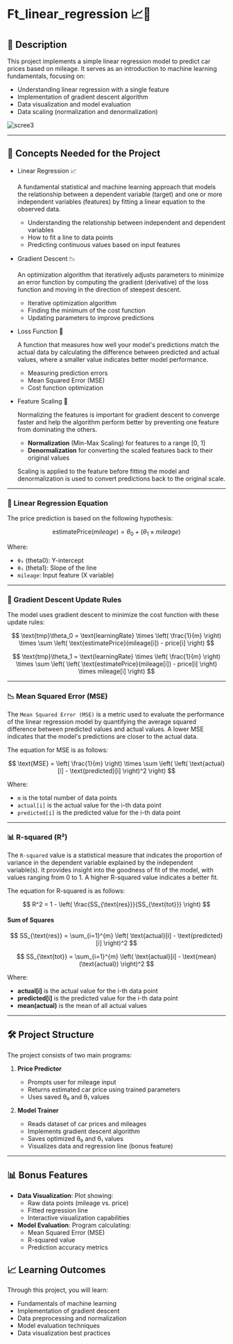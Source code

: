 # Ft_linear_regression 📈🚗

## 📝 Description
This project implements a simple linear regression model to predict car prices based on mileage. It serves as an introduction to machine learning fundamentals, focusing on:
- Understanding linear regression with a single feature
- Implementation of gradient descent algorithm
- Data visualization and model evaluation
- Data scaling (normalization and denormalization)

<!---## Plot Data after Training -->

  ![scree3](https://github.com/user-attachments/assets/19939eb0-8419-4980-958f-125afcbe6b75)

---

## 🧠 Concepts Needed for the Project
* Linear Regression 📈
  
  A fundamental statistical and machine learning approach that models the relationship between a dependent variable (target)
    and one or more independent variables (features) by fitting a linear equation to the observed data.
  - Understanding the relationship between independent and dependent variables
  - How to fit a line to data points
  - Predicting continuous values based on input features

* Gradient Descent 📉
  
  An optimization algorithm that iteratively adjusts parameters to minimize an error function by computing
    the gradient (derivative) of the loss function and moving in the direction of steepest descent.
  - Iterative optimization algorithm
  - Finding the minimum of the cost function
  - Updating parameters to improve predictions

* Loss Function 🧮
  
  A function that measures how well your model's predictions match the actual data by calculating the difference
    between predicted and actual values, where a smaller value indicates better model performance.
  - Measuring prediction errors
  - Mean Squared Error (MSE)
  - Cost function optimization

* Feature Scaling 🔄

  Normalizing the features is important for gradient descent to converge faster and help the algorithm perform better by preventing one feature from dominating the others.
  - **Normalization** (Min-Max Scaling) for features to a range [0, 1]
  - **Denormalization** for converting the scaled features back to their original values
  
  Scaling is applied to the feature before fitting the model and denormalization is used to convert predictions back to the original scale.

---

### 🧮 Linear Regression Equation

The price prediction is based on the following hypothesis:

$$
\text{estimatePrice}(mileage) = \theta_0 + (\theta_1 \times mileage)
$$

Where:
- `θ₀` (theta0): Y-intercept
- `θ₁` (theta1): Slope of the line
- `mileage`: Input feature (X variable)

---

### 🚀 Gradient Descent Update Rules 

The model uses gradient descent to minimize the cost function with these update rules:

$$
\text{tmp}\theta_0 = \text{learningRate} \times \left( \frac{1}{m} \right) \times \sum \left( \text{estimatePrice}(mileage[i]) - price[i] \right)
$$

$$
\text{tmp}\theta_1 = \text{learningRate} \times \left( \frac{1}{m} \right) \times \sum \left( \left( \text{estimatePrice}(mileage[i]) - price[i] \right) \times mileage[i] \right)
$$

---

### 📉 Mean Squared Error (MSE)

The `Mean Squared Error (MSE)` is a metric used to evaluate the performance of the linear regression model
by quantifying the average squared difference between predicted values and actual values.
A lower MSE indicates that the model's predictions are closer to the actual data.

The equation for MSE is as follows:

$$
\text{MSE} = \left( \frac{1}{m} \right) \times \sum \left( \left( \text{actual}[i] - \text{predicted}[i] \right)^2 \right)
$$

Where:
- `m` is the total number of data points
- `actual[i]` is the actual value for the i-th data point
- `predicted[i]` is the predicted value for the i-th data point

---

### 📊 R-squared (R²)

The `R-squared` value is a statistical measure that indicates the proportion of variance in the dependent variable explained by the independent variable(s). It provides insight into the goodness of fit of the model, with values ranging from 0 to 1. A higher R-squared value indicates a better fit.

The equation for R-squared is as follows:

$$
R^2 = 1 - \left( \frac{SS_{\text{res}}}{SS_{\text{tot}}} \right)
$$

#### Sum of Squares

$$
SS_{\text{res}} = \sum_{i=1}^{m} \left( \text{actual}[i] - \text{predicted}[i] \right)^2
$$

$$
SS_{\text{tot}} = \sum_{i=1}^{m} \left( \text{actual}[i] - \text{mean}(\text{actual}) \right)^2
$$

Where:
- **actual[i]** is the actual value for the i-th data point
- **predicted[i]** is the predicted value for the i-th data point
- **mean(actual)** is the mean of all actual values

---

## 🛠️ Project Structure
The project consists of two main programs:
1. **Price Predictor**
   - Prompts user for mileage input
   - Returns estimated car price using trained parameters
   - Uses saved θ₀ and θ₁ values

2. **Model Trainer**
   - Reads dataset of car prices and mileages
   - Implements gradient descent algorithm
   - Saves optimized θ₀ and θ₁ values
   - Visualizes data and regression line (bonus feature)

---

## 📊 Bonus Features
- **Data Visualization**: Plot showing:
  - Raw data points (mileage vs. price)
  - Fitted regression line
  - Interactive visualization capabilities
- **Model Evaluation**: Program calculating:
  - Mean Squared Error (MSE)
  - R-squared value
  - Prediction accuracy metrics

## 📈 Learning Outcomes
Through this project, you will learn:
- Fundamentals of machine learning
- Implementation of gradient descent
- Data preprocessing and normalization
- Model evaluation techniques
- Data visualization best practices
